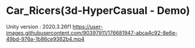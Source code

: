 # Car_Ricers(3d-HyperCasual - Demo)

Unity version : 2020.3.26f1
https://user-images.githubusercontent.com/90397911/176681947-abca4c92-8e6e-49bd-976a-1b86ce9362b4.mp4
